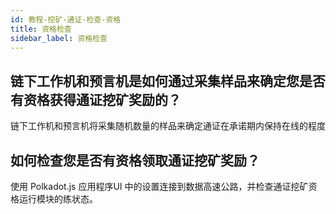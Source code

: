 ```yaml
---
id: 教程-挖矿-通证-检查-资格
title: 资格检查
sidebar_label: 资格检查
---
```


## 链下工作机和预言机是如何通过采集样品来确定您是否有资格获得通证挖矿奖励的？

链下工作机和预言机将采集随机数量的样品来确定通证在承诺期内保持在线的程度

## 如何检查您是否有资格领取通证挖矿奖励？

使用 Polkadot.js 应用程序UI 中的设置连接到数据高速公路，并检查通证挖矿资格运行模块的练状态。
